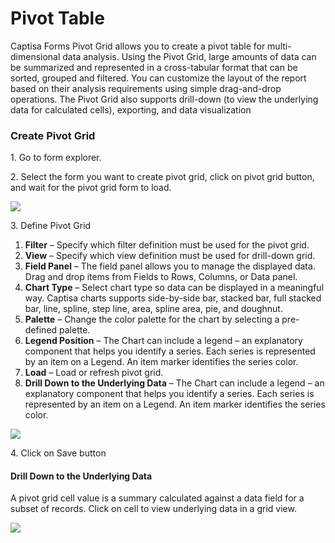 # Pivot Table

Captisa Forms Pivot Grid allows you to create a pivot table for multi-dimensional data analysis. Using the Pivot Grid, large amounts of data can be summarized and represented in a cross-tabular format that can be sorted, grouped and filtered. You can customize the layout of the report based on their analysis requirements using simple drag-and-drop operations. The Pivot Grid also supports drill-down (to view the underlying data for calculated cells), exporting, and data visualization

### Create Pivot Grid

1\. Go to form explorer.

2\. Select the form you want to create pivot grid, click on pivot grid button, and wait for the pivot grid form to load.

![](https://captisa.com/wp-content/uploads/2019/10/pivot-grid-layout-1.png)

3\. Define Pivot Grid

1. **Filter** – Specify which filter definition must be used for the pivot grid.
2. **View** – Specify which view definition must be used for drill-down grid.
3. **Field Panel** – The field panel allows you to manage the displayed data. Drag and drop items from Fields to Rows, Columns, or Data panel.
4. **Chart Type** – Select chart type so data can be displayed in a meaningful way. Captisa charts supports side-by-side bar, stacked bar, full stacked bar, line, spline, step line, area, spline area, pie, and doughnut.
5. **Palette** – Change the color palette for the chart by selecting a pre-defined palette.
6. **Legend Position** – The Chart can include a legend – an explanatory component that helps you identify a series. Each series is represented by an item on a Legend. An item marker identifies the series color.
7. **Load** – Load or refresh pivot grid.
8. **Drill Down to the Underlying Data** – The Chart can include a legend – an explanatory component that helps you identify a series. Each series is represented by an item on a Legend. An item marker identifies the series color.

![](https://trello-attachments.s3.amazonaws.com/5dacdacf53e5317ccb7302f9/5dacdb3a51de67625bf3ccf7/32f98b07d41dcf1dd643a3c5b82f60d7/pivot-grid-control.png)

4\. Click on Save button

#### Drill Down to the Underlying Data

A pivot grid cell value is a summary calculated against a data field for a subset of records. Click on cell to view underlying data in a grid view.

![](https://trello-attachments.s3.amazonaws.com/5dacdacf53e5317ccb7302f9/5dacdb3a51de67625bf3ccf7/4b60ddc7d55a85ad323a9291b6b74054/pivot-grid-layout-4.PNG)
